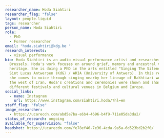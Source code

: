```yaml
---
researcher_name: Hoda Siahtiri
researcher_flag: "false"
layout: people.liquid
tags: researcher
person_name: Hoda Siahtiri
role:
  - PhD
  - Former researcher
email: "hoda.siahtiri@kdg.be "
research_interests:
  - visual performance
bio: Hoda Siahtiri is an audio visual performance artist and researcher based in
  Brussels. Hoda's work focuses on around grief, memory and ancestral vocal
  heritage. She is doing a PhD in the arts entitled "Singing The Silences" at
  Sint Lucas Antwerpen (KdG) / ARIA (University of Antwerp). In this research,
  she comes to voice through singing nearby her lineage of Bakhtiari women in
  the west of Iran. Hoda's creations and ceremonies were shown and shared in
  different festivals and cultural venues in Belgium and Europe.
social_links:
  - name: Instagram
    url: https://www.instagram.com/siahtiri.hoda/?hl=en
staff_flag: "false"
image_researcher:
  - https://ucarecdn.com/abd5e7ba-e6b4-4696-b4f9-711e05da3da2/
status_of_research: ongoing
available_for_supervision: "false"
headshot: https://ucarecdn.com/fe78ef46-7e36-4cda-9a5a-6d523bd2b2f0/
---
```

